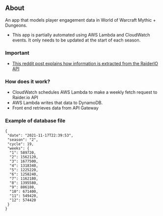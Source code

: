 ## About

An app that models player engagement data in World of Warcraft Mythic + Dungeons.

- This app is partially automated using AWS Lambda and CloudWatch events. It only needs to be updated at the start of each season.

### Important

- [This reddit post explains how information is extracted from the RaiderIO API](https://www.reddit.com/r/wow/comments/o5nocw/comment/h2ov91n/?utm_source=share&utm_medium=web2x&context=3)

### How does it work?

- CloudWatch schedules AWS Lambda to make a weekly fetch request to Raider.io API
- AWS Lambda writes that data to DynamoDB.
- Front end retrieves data from API Gateway

### Example of database file

```
{
 "date": "2021-11-17T22:39:53",
 "season": "2",
 "cycle": 19,
 "weeks": {
  "1": 589720,
  "2": 1562120,
  "3": 1677500,
  "4": 1318340,
  "5": 1225220,
  "6": 1258240,
  "7": 1162180,
  "8": 1395580,
  "9": 806180,
  "10": 671400,
  "11": 549420,
  "12": 574420
 }
}
```
